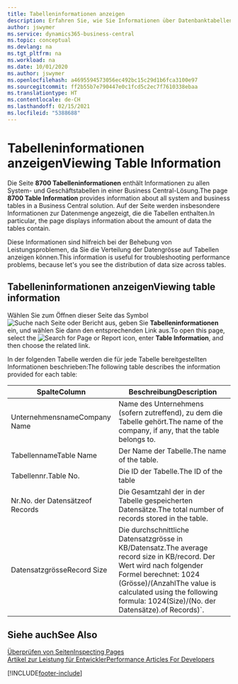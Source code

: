 ```yaml
---
title: Tabelleninformationen anzeigen
description: Erfahren Sie, wie Sie Informationen über Datenbanktabellen direkt über die Clientschnittstelle in Business Central anzeigen können.
author: jswymer
ms.service: dynamics365-business-central
ms.topic: conceptual
ms.devlang: na
ms.tgt_pltfrm: na
ms.workload: na
ms.date: 10/01/2020
ms.author: jswymer
ms.openlocfilehash: a4695594573056ec492bc15c29d1b6fca3100e97
ms.sourcegitcommit: ff2b55b7e790447e0c1fcd5c2ec7f7610338ebaa
ms.translationtype: HT
ms.contentlocale: de-CH
ms.lasthandoff: 02/15/2021
ms.locfileid: "5388688"
---
```

# <a name="viewing-table-information"></a><span data-ttu-id="8755e-103">Tabelleninformationen anzeigen</span><span class="sxs-lookup"><span data-stu-id="8755e-103">Viewing Table Information</span></span>

<span data-ttu-id="8755e-104">Die Seite **8700 Tabelleninformationen** enthält Informationen zu allen System- und Geschäftstabellen in einer Business Central-Lösung.</span><span class="sxs-lookup"><span data-stu-id="8755e-104">The page **8700 Table Information** provides information about all system and business tables in a Business Central solution.</span></span> <span data-ttu-id="8755e-105">Auf der Seite werden insbesondere Informationen zur Datenmenge angezeigt, die die Tabellen enthalten.</span><span class="sxs-lookup"><span data-stu-id="8755e-105">In particular, the page displays information about the amount of data the tables contain.</span></span>

<span data-ttu-id="8755e-106">Diese Informationen sind hilfreich bei der Behebung von Leistungsproblemen, da Sie die Verteilung der Datengrösse auf Tabellen anzeigen können.</span><span class="sxs-lookup"><span data-stu-id="8755e-106">This information is useful for troubleshooting performance problems, because let's you see the distribution of data size across tables.</span></span>

## <a name="viewing-table-information"></a><span data-ttu-id="8755e-107">Tabelleninformationen anzeigen</span><span class="sxs-lookup"><span data-stu-id="8755e-107">Viewing table information</span></span>

<span data-ttu-id="8755e-108">Wählen Sie zum Öffnen dieser Seite das Symbol ![Suche nach Seite oder Bericht](media/ui-search/search_small.png "Symbol 'Nach Seite oder Bericht suchen'") aus, geben Sie **Tabelleninformationen** ein, und wählen Sie dann den entsprechenden Link aus.</span><span class="sxs-lookup"><span data-stu-id="8755e-108">To open this page, select the ![Search for Page or Report](media/ui-search/search_small.png "Search for Page or Report icon") icon, enter **Table Information**, and then choose the related link.</span></span>

<span data-ttu-id="8755e-109">In der folgenden Tabelle werden die für jede Tabelle bereitgestellten Informationen beschrieben:</span><span class="sxs-lookup"><span data-stu-id="8755e-109">The following table describes the information provided for each table:</span></span>

|<span data-ttu-id="8755e-110">Spalte</span><span class="sxs-lookup"><span data-stu-id="8755e-110">Column</span></span>|<span data-ttu-id="8755e-111">Beschreibung</span><span class="sxs-lookup"><span data-stu-id="8755e-111">Description</span></span>|
|------|-----------|
|<span data-ttu-id="8755e-112">Unternehmensname</span><span class="sxs-lookup"><span data-stu-id="8755e-112">Company Name</span></span>|<span data-ttu-id="8755e-113">Name des Unternehmens (sofern zutreffend), zu dem die Tabelle gehört.</span><span class="sxs-lookup"><span data-stu-id="8755e-113">The name of the company, if any, that the table belongs to.</span></span>|
|<span data-ttu-id="8755e-114">Tabellenname</span><span class="sxs-lookup"><span data-stu-id="8755e-114">Table Name</span></span>|<span data-ttu-id="8755e-115">Der Name der Tabelle.</span><span class="sxs-lookup"><span data-stu-id="8755e-115">The name of the table.</span></span>|
|<span data-ttu-id="8755e-116">Tabellennr.</span><span class="sxs-lookup"><span data-stu-id="8755e-116">Table No.</span></span>|<span data-ttu-id="8755e-117">Die ID der Tabelle.</span><span class="sxs-lookup"><span data-stu-id="8755e-117">The ID of the table</span></span>|
|<span data-ttu-id="8755e-118">Nr.</span><span class="sxs-lookup"><span data-stu-id="8755e-118">No.</span></span> <span data-ttu-id="8755e-119">der Datensätze</span><span class="sxs-lookup"><span data-stu-id="8755e-119">of Records</span></span>|<span data-ttu-id="8755e-120">Die Gesamtzahl der in der Tabelle gespeicherten Datensätze.</span><span class="sxs-lookup"><span data-stu-id="8755e-120">The total number of records stored in the table.</span></span>|
|<span data-ttu-id="8755e-121">Datensatzgrösse</span><span class="sxs-lookup"><span data-stu-id="8755e-121">Record Size</span></span>|<span data-ttu-id="8755e-122">Die durchschnittliche Datensatzgrösse in KB/Datensatz.</span><span class="sxs-lookup"><span data-stu-id="8755e-122">The average record size in KB/record.</span></span> <span data-ttu-id="8755e-123">Der Wert wird nach folgender Formel berechnet: 1024 (Grösse)/(Anzahl</span><span class="sxs-lookup"><span data-stu-id="8755e-123">The value is calculated using the following formula: 1024(Size)/(No.</span></span> <span data-ttu-id="8755e-124">der Datensätze).</span><span class="sxs-lookup"><span data-stu-id="8755e-124">of Records)\`.</span></span> |

## <a name="see-also"></a><span data-ttu-id="8755e-125">Siehe auch</span><span class="sxs-lookup"><span data-stu-id="8755e-125">See Also</span></span>

[<span data-ttu-id="8755e-126">Überprüfen von Seiten</span><span class="sxs-lookup"><span data-stu-id="8755e-126">Inspecting Pages</span></span>](across-inspect-page.md)  
[<span data-ttu-id="8755e-127">Artikel zur Leistung für Entwickler</span><span class="sxs-lookup"><span data-stu-id="8755e-127">Performance Articles For Developers</span></span>](/dynamics365/business-central/dev-itpro/performance/performance-developer)  


[!INCLUDE[footer-include](includes/footer-banner.md)]
